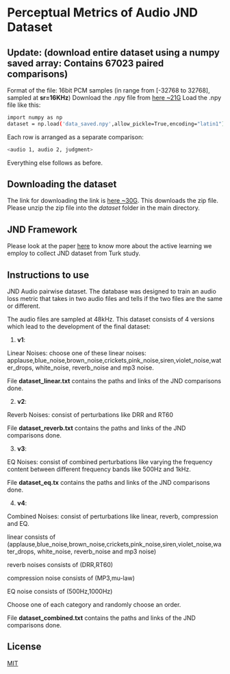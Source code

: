 # Perceptual Metrics of Audio JND Dataset


## Update: (download entire dataset using a numpy saved array: Contains 67023 paired comparisons)
Format of the file: 16bit PCM samples (in range from [-32768 to 32768], sampled at **sr=16KHz**)
Download the .npy file from [here ~21G](http://percepaudio.cs.princeton.edu/icassp2020_perceptual/data_saved.npy)
Load the .npy file like this:
```bash
import numpy as np
dataset = np.load('data_saved.npy',allow_pickle=True,encoding="latin1")
```
Each row is arranged as a separate comparison: 
```bash
<audio 1, audio 2, judgment>
```
Everything else follows as before.


## Downloading the dataset
The link for downloading the link is [here ~30G](http://percepaudio.cs.princeton.edu/icassp2020_perceptual/audio_perception.zip). This downloads the zip file. Please unzip the zip file into the *dataset* folder in the main directory.

## JND Framework
Please look at the paper [here](http://arxiv.org/abs/2001.04460) to know more about the active learning we employ to collect JND dataset from Turk study.

## Instructions to use
JND Audio pairwise dataset. The database was designed to train an audio loss metric that takes in two audio files and tells if the two files are the same or different.
 
The audio files are sampled at 48kHz. This dataset consists of 4 versions which lead to the development of the final dataset:
1) **v1**:

Linear Noises: choose one of these linear noises:  applause,blue_noise,brown_noise,crickets,pink_noise,siren,violet_noise,water_drops, white_noise, reverb_noise and mp3 noise.

File **dataset_linear.txt** contains the paths and links of the JND comparisons done.

2) **v2**:

Reverb Noises: consist of perturbations like DRR and RT60

File **dataset_reverb.txt** contains the paths and links of the JND comparisons done.

3) **v3**:

EQ Noises: consist of combined perturbations like varying the frequency content between different frequency bands like 500Hz and 1kHz.

File **dataset_eq.tx** contains the paths and links of the JND comparisons done.

4) **v4**:

Combined Noises: consist of perturbations like linear, reverb, compression and EQ. 

linear consists of (applause,blue_noise,brown_noise,crickets,pink_noise,siren,violet_noise,water_drops, white_noise, reverb_noise and mp3 noise)

reverb noises consists of (DRR,RT60)

compression noise consists of (MP3,mu-law)

EQ noise consists of (500Hz,1000Hz)

Choose one of each category and randomly choose an order. 

File **dataset_combined.txt** contains the paths and links of the JND comparisons done.


## License
[MIT](https://choosealicense.com/licenses/mit/)
